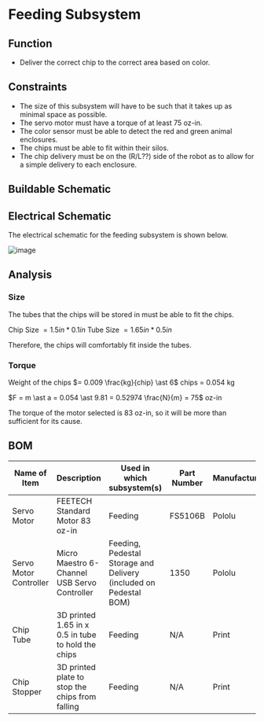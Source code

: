 # Feeding Subsystem

## Function

- Deliver the correct chip to the correct area based on color.

## Constraints

- The size of this subsystem will have to be such that it takes up as minimal space as possible.
- The servo motor must have a torque of at least 75 oz-in.
- The color sensor must be able to detect the red and green animal enclosures.
- The chips must be able to fit within their silos.
- The chip delivery must be on the (R/L??) side of the robot as to allow for a simple delivery to each enclosure.

## Buildable Schematic

## Electrical Schematic
The electrical schematic for the feeding subsystem is shown below. 

![image](https://user-images.githubusercontent.com/112424739/215167750-e4cf1915-8647-4b1a-b4c6-486763774914.png)

## Analysis

### Size

The tubes that the chips will be stored in must be able to fit the chips.

Chip Size $= 1.5 in \ast 0.1 in$
Tube Size $= 1.65 in \ast 0.5 in$

Therefore, the chips will comfortably fit inside the tubes.

### Torque

Weight of the chips $= 0.009 \frac{kg}{chip} \ast 6$ chips = 0.054 kg

$F = m \ast a = 0.054 \ast 9.81 = 0.52974 \frac{N}{m} = 75$ oz-in

The torque of the motor selected is 83 oz-in, so it will be more than sufficient for its cause.

## BOM
| Name of Item           | Description                                        | Used in which subsystem(s)                                        | Part Number | Manufacturer | Quantity | Price | Total |
|------------------------|----------------------------------------------------|-------------------------------------------------------------------|-------------|--------------|----------|-------|-------|
| Servo Motor            | FEETECH Standard Motor 83 oz-in                    | Feeding                                                           | FS5106B     | Pololu       | 1        | 14.95 | 14.95 |
| Servo Motor Controller | Micro Maestro 6-Channel USB Servo Controller       | Feeding, Pedestal Storage and Delivery (included on Pedestal BOM) | 1350        | Pololu       | 1        | 0     | 0     |
| Chip Tube              | 3D printed 1.65 in x 0.5 in tube to hold the chips | Feeding                                                           | N/A         | Print        | 1        | 0     | 0     |
| Chip Stopper           | 3D printed plate to stop the chips from falling    | Feeding                                                           | N/A         | Print        | 1        | 0     | 0     |



